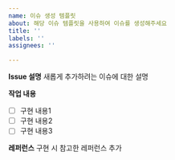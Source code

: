 ```yaml
---
name: 이슈 생성 템플릿
about: 해당 이슈 템플릿을 사용하여 이슈를 생성해주세요
title: ''
labels: ''
assignees: ''

---
```


**Issue 설명**
새롭게 추가하려는 이슈에 대한 설명

**작업 내용**
- [ ] 구현 내용1
- [ ] 구현 내용2
- [ ] 구현 내용3

**레퍼런스**
구현 시 참고한 레퍼런스 추가
